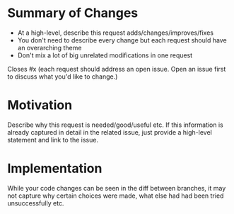 # Summary of Changes

* At a high-level, describe this request adds/changes/improves/fixes
* You don't need to describe every change but each request should have an overarching theme
* Don't mix a lot of big unrelated modifications in one request

Closes #x (each request should address an open issue. Open an issue first to discuss what you'd like to change.)

# Motivation

Describe why this request is needed/good/useful etc.
If this information is already captured in detail in the related issue, just provide a high-level statement and link to the issue.

# Implementation

While your code changes can be seen in the diff between branches, it may not capture why certain choices were made, what else had had been tried unsuccessfully etc.
